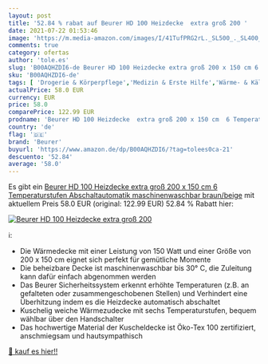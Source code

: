 ```yaml
---
layout: post
title: '52.84 % rabat auf Beurer HD 100 Heizdecke  extra groß 200 '
date: 2021-07-22 01:53:46
image: 'https://m.media-amazon.com/images/I/41TufPRG2rL._SL500_._SL400_.jpg'
comments: true
category: ofertas
author: 'tole.es'
slug: 'B00AQHZDI6-de Beurer HD 100 Heizdecke extra groß 200 x 150 cm 6...'
sku: 'B00AQHZDI6-de'
tags: [ 'Drogerie & Körperpflege','Medizin & Erste Hilfe','Wärme- & Kältetherapie zur Behandlung von Schmerzen & Fieber','Wärmepads zur Behandlung von Schmerzen & Fieber','beurer', ]
actualPrice: 58.0 EUR
currency: EUR
price: 58.0
comparePrice: 122.99 EUR
prodname: 'Beurer HD 100 Heizdecke  extra groß 200 x 150 cm  6 Temperaturstufen  Abschaltautomatik  maschinenwaschbar  braun/beige'
country: 'de'
flag: '🇩🇪'
brand: 'Beurer'
buyurl: 'https://www.amazon.de/dp/B00AQHZDI6/?tag=tolees0ca-21'
descuento: '52.84'
average: '58.0'
---
```


Es gibt ein [Beurer HD 100 Heizdecke  extra groß 200 x 150 cm  6 Temperaturstufen  Abschaltautomatik  maschinenwaschbar  braun/beige](https://www.amazon.de/dp/B00AQHZDI6/?tag=tolees0ca-21) mit aktuellem Preis 58.0 EUR (original: 122.99 EUR) 52.84 % Rabatt hier:

[![Beurer HD 100 Heizdecke  extra groß 200 ](https://m.media-amazon.com/images/I/41TufPRG2rL._SL500_._SL400_.jpg)](https://www.amazon.de/dp/B00AQHZDI6/?tag=tolees0ca-21)

ℹ️:

- Die Wärmedecke mit einer Leistung von 150 Watt und einer Größe von 200 x 150 cm eignet sich perfekt für gemütliche Momente
- Die beheizbare Decke ist maschinenwaschbar bis 30° C, die Zuleitung kann dafür einfach abgenommen werden
- Das Beurer Sicherheitssystem erkennt erhöhte Temperaturen (z.B. an gefalteten oder zusammengeschobenen Stellen) und Verhindert eine Überhitzung indem es die Heizdecke automatisch abschaltet
- Kuschelig weiche Wärmezudecke mit sechs Temperaturstufen, bequem wählbar über den Handschalter
- Das hochwertige Material der Kuscheldecke ist Öko-Tex 100 zertifiziert, anschmiegsam und hautsympathisch

[🛒 kauf es hier!!](https://www.amazon.de/dp/B00AQHZDI6/?tag=tolees0ca-21)
